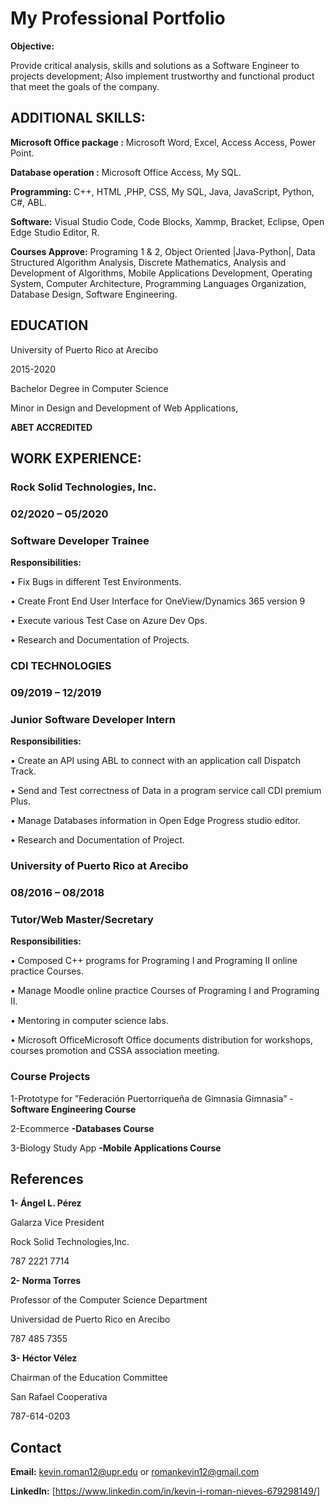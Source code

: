 #  My Professional Portfolio

**Objective:**
 
 Provide critical analysis, skills and solutions as a Software Engineer to projects development; Also implement trustworthy and functional product that meet the goals of the company.

## ADDITIONAL SKILLS:

**Microsoft Office package :** Microsoft Word, Excel, Access Access, Power Point.

**Database operation :** Microsoft Office Access, My SQL.

**Programming:** C++, HTML ,PHP, CSS, My SQL, Java, JavaScript, Python, C#, ABL.

**Software:** Visual Studio Code, Code Blocks, Xammp, Bracket, Eclipse, Open Edge Studio Editor, R.

**Courses Approve:** Programing 1 & 2, Object Oriented |Java-Python|, Data Structured Algorithm Analysis, Discrete Mathematics, Analysis and Development of Algorithms, Mobile Applications Development, Operating System, Computer Architecture, Programming Languages Organization, Database Design, Software Engineering.

## EDUCATION 

University of Puerto Rico at Arecibo

2015-2020

Bachelor Degree in Computer Science

Minor in Design and Development of Web Applications, 

**ABET ACCREDITED**

## WORK EXPERIENCE:


### Rock Solid Technologies, Inc.

### 02/2020 – 05/2020

### Software Developer Trainee

**Responsibilities:**

• Fix Bugs in different Test Environments.

• Create Front End User Interface for OneView/Dynamics 365 version 9

• Execute various Test Case on Azure Dev Ops.

• Research and Documentation of Projects.

### CDI TECHNOLOGIES
### 09/2019 – 12/2019
### Junior Software Developer Intern

**Responsibilities:**

• Create an API using ABL to connect with an application call Dispatch Track.

• Send and Test correctness of Data in a program service call CDI premium Plus.

• Manage Databases information in Open Edge Progress studio editor.

• Research and Documentation of Project.


### University of Puerto Rico at Arecibo

### 08/2016 – 08/2018

### Tutor/Web Master/Secretary

**Responsibilities:**

• Composed C++ programs for Programing I and Programing II online practice Courses.

• Manage Moodle online practice Courses of Programing I and Programing II.

• Mentoring in computer science labs.

• Microsoft OfficeMicrosoft Office documents distribution for workshops, courses promotion and CSSA association meeting.

### Course Projects

1-Prototype for ”Federación Puertorriqueña de Gimnasia Gimnasia” -**Software Engineering Course**

2-Ecommerce **-Databases Course**

3-Biology Study App **-Mobile Applications Course**


## References 

**1- Ángel L. Pérez**

Galarza Vice President

Rock Solid Technologies,Inc.

787 2221 7714

**2- Norma Torres**

Professor of the Computer Science Department

Universidad de Puerto Rico en Arecibo

787 485 7355

**3- Héctor Vélez**

Chairman of the Education Committee

San Rafael Cooperativa

787-614-0203

## Contact

**Email:** kevin.roman12@upr.edu or romankevin12@gmail.com 

**LinkedIn:** [https://www.linkedin.com/in/kevin-i-roman-nieves-679298149/]
